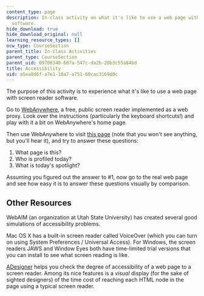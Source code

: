 ```yaml
---
content_type: page
description: In-class activity on what it's like to use a web page with screen reader
  software.
hide_download: true
hide_download_original: null
learning_resource_types: []
ocw_type: CourseSection
parent_title: In-Class Activities
parent_type: CourseSection
parent_uid: 09700340-607a-547c-da2b-20b3c55a84bd
title: Accessibility
uid: a5ea8d6f-a7e1-18a7-a751-60cac3169d0c
---
```


The purpose of this activity is to experience what it's like to use a web page with screen reader software.

Go to [WebAnywhere](https://webinsight.cs.washington.edu/wa/), a free, public screen reader implemented as a web proxy. Look over the instructions (particularly the keyboard shortcuts!) and play with it a bit on WebAnywhere's home page.

Then use WebAnywhere to visit [this page](/ans7870/6/6.831/s11/allwhite.html "Link will open in a new window or tab.") (note that you won't see anything, but you'll hear it), and try to answer these questions:

1.  What page is this?
2.  Who is profiled today?
3.  What is today's spotlight?

Assuming you figured out the answer to #1, now go to the real web page and see how easy it is to answer these questions visually by comparison.

Other Resources
---------------

WebAIM (an organization at Utah State University) has created several good simulations of accessibility problems.

Mac OS X has a built-in screen reader called VoiceOver (which you can turn on using System Preferences / Universal Access). For Windows, the screen readers JAWS and Window Eyes both have time-limited trial versions that you can install to see what screen reading is like.

[ADesigner](http://www.eclipse.org/actf/downloads/tools/aDesigner/index.php) helps you check the degree of accessibility of a web page to a screen reader. Among its nice features is a _visual_ display (for the sake of sighted designers) of the time cost of reaching each HTML node in the page using a typical screen reader.